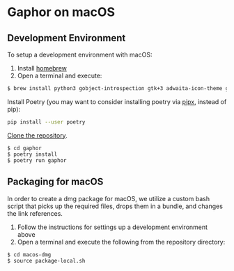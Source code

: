 # Gaphor on macOS

## Development Environment

To setup a development environment with macOS:
1. Install [homebrew](https://brew.sh)
1. Open a terminal and execute:
```bash
$ brew install python3 gobject-introspection gtk+3 adwaita-icon-theme gtk-mac-integration
```
Install Poetry (you may want to consider installing poetry via [pipx](https://pypi.org/project/pipx/), instead of pip):
```bash
pip install --user poetry
```
[Clone the
repository](https://help.github.com/en/github/creating-cloning-and-archiving-repositories/cloning-a-repository).
```
$ cd gaphor
$ poetry install
$ poetry run gaphor
```

## Packaging for macOS

In order to create a dmg package for macOS, we utilize a custom bash script
that picks up the required files, drops them in a bundle, and changes the
link references.

1. Follow the instructions for settings up a development environment above
1. Open a terminal and execute the following from the repository directory:
```bash
$ cd macos-dmg
$ source package-local.sh
```
